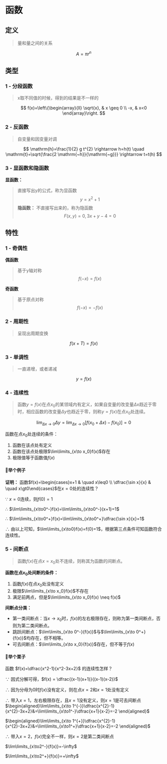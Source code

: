 # 函数

## 定义

> 量和量之间的关系


$$
A = \pi r^n
$$

## 类型

### 1 - 分段函数
> x取不同值的时候，得到的结果是不一样的

$$
f(x)=\left\{\begin{array}{ll}
\sqrt{x}, & x \geq 0 \\
-x, & x<0
\end{array}\right.
$$

### 2 - 反函数
> 自变量和因变量对调

$$
\mathrm{h}=\frac{1}{2} g t^{2} \rightarrow h=h(t) \quad \mathrm{t}=\sqrt{\frac{2 \mathrm{~h}}{\mathrm{~g}}} \rightarrow t=t(h)
$$

### 3 - 显函数和隐函数

**显函数：**
> 直接写出y的公式，称为显函数
$$
y=x^2+1
$$
**隐函数：**
> 不直接写出来的，称为隐函数
$$
F(x,y)=0,3x+y-4=0
$$

## 特性

### 1 - 奇偶性

**偶函数**
> 基于y轴对称
$$
f(-x)=f(x)
$$

**奇函数**
> 基于原点对称
$$
f(-x)=-f(x)
$$


### 2 - 周期性
> 呈现出周期变换

$$
f(x+T)=f(x)
$$

### 3 - 单调性
> 一直递增，或者递减

$$
y=f(x)
$$

### 4 - 连续性
> 函数$y=f(x)$在点$x_0$的某领域内有定义，如果自变量的改变量$\Delta x$趋近于零时，相应函数的改变量$\Delta y$也趋近于零，则称$y=f(x)$在点$x_0$处连续。

$$
\lim_{\Delta x\to0}\Delta y =\lim_{\Delta x\to0}\left[f\left(x_{0}+\Delta x\right)-f\left(x_{0}\right)\right]=0
$$

函数在点$x_0$处连续的条件：
1. 函数在该点处有定义
2. 函数在该点处极限$\lim\limits_{x\to x_0}f(x)$存在
3. 极限值等于函数值$f(x)$

#### 🌰举个例子

**证明：** 函数$f(x)=\begin{cases}x+1 & \quad x\leq0 \\ \dfrac{\sin x}{x} & \quad x\gt0\end{cases}$在$x=0$处的连续性？

∵ $x=0$连续，则$f(0)=1$

∴ $\lim\limits_{x\to0^-}f(x)=\lim\limits_{x\to0^-}(x+1)=1$

∴ $\lim\limits_{x\to0^+}f(x)=\lim\limits_{x\to0^+}\dfrac{\sin x}{x}=1$

∴ 由以上可知，$\lim\limits_{x\to0}f(x)=f(0)=1$，根据第三点条件可知函数符合连续性。

### 5 - 间断点

> 函数$f(x)$在点$x=x_0$处不连续，则称其为函数的间断点。

**函数在点$x_0$处间断的条件：**
1. 函数$f(x)$在点$x_0$处没有定义
2. 极限$\lim\limits_{x\to x_0}f(x)$不存在
3. 满足前两点，但是$\lim\limits_{x\to x_0}f(x) \neq f(x)$

**间断点分类：**
- 第一类间断点：当$x\to x_0$时，$f(x)$的左右极限存在，则称为第一类间断点，否则为第二类间断点。
- 跳跃间断点：$\lim\limits_{x\to 0^-}{f(x)}$与$\lim\limits_{x\to 0^+}{f(x)}$均存在，但不相等。
- 可去间断点：$\lim\limits_{x\to x_0}{f(x)}$存在，但不等于$f(x)$

#### 🌰举个栗子

函数 $f(x)=\dfrac{x^2-1}{x^2-3x+2}$ 的连续性怎样？

∵ 因式分解可得，$f(x) = \dfrac{(x-1)(x+1)}{(x-1)(x-2)}$

∴ 因为分母为0时$f(x)$没有定义，则在点$x=2$和$x=1$处没有定义

∴ 带入$x=1$，左右极限存在，且$x=1$没有定义，则$x=1$是可去间断点
$\begin{aligned}\lim\limits_{x\to 1^{-}}\dfrac{x^{2}-1}{x^{2}-3x+2}&=\lim\limits_{x\to1^-}\dfrac{x+1}{x-2}=-2 \end{aligned}$

$\begin{aligned}\lim\limits_{x\to 1^{+}}\dfrac{x^{2}-1}{x^{2}-3x+2}&=\lim\limits_{x\to1^+}\dfrac{x+1}{x-2}=-2 \end{aligned}$

∴ 带入$x=2$，$f(x)$完全不一样，则$x=2$是第二类间断点

$\lim\limits_{x\to2^-}{f(x)}=-\infty$

$\lim\limits_{x\to2^+}{f(x)}=+\infty$

